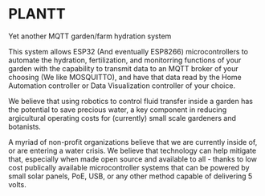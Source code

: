 # PLANTT
Yet another MQTT garden/farm hydration system

This system allows ESP32 (And eventually ESP8266) microcontrollers to automate the hydration, fertilization, and monitorring functions of your garden with the capability to transmit data to an MQTT broker of your choosing (We like MOSQUITTO), and have that data read by the Home Automation controller or Data Visualization controller of your choice.

We believe that using robotics to control fluid transfer inside a garden has the potential to save precious water, a key component in reducing argicultural operating costs for (currently) small scale gardeners and botanists. 

A myriad of non-profit organizations believe that we are currently inside of, or are entering a water crisis. We believe that technology can help mitigate that, especially when made open source and available to all - thanks to low cost publically available microcontroller systems that can be powered by small solar panels, PoE, USB, or any other method capable of delivering 5 volts.
